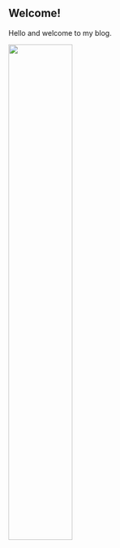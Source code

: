 ## Welcome!


Hello and welcome to my blog. 


<img src="https://user-images.githubusercontent.com/12997753/200553103-dc888607-ed92-47e1-b421-f2128d523827.jpg" width=50% height=50%>
